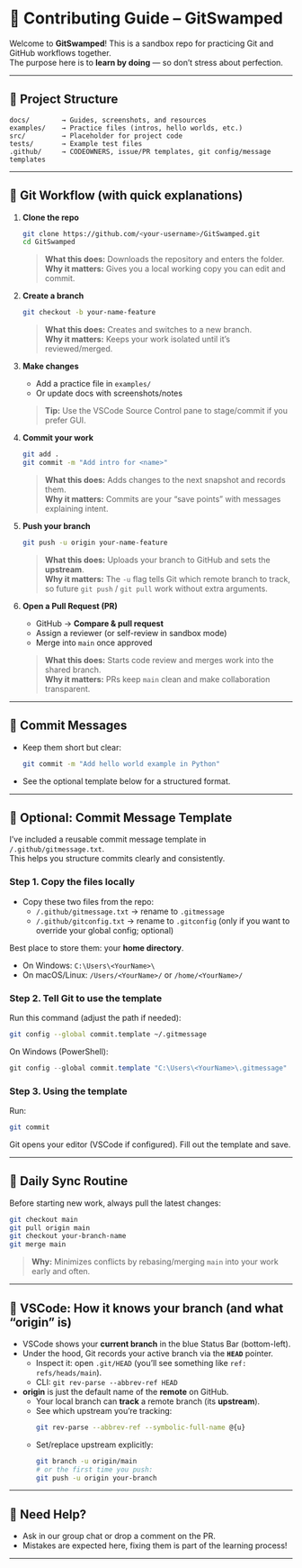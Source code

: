 # 👥 Contributing Guide – GitSwamped  

Welcome to **GitSwamped**! This is a sandbox repo for practicing Git and GitHub workflows together.  
The purpose here is to **learn by doing** — so don’t stress about perfection.  

---

## 📂 Project Structure

```
docs/        → Guides, screenshots, and resources  
examples/    → Practice files (intros, hello worlds, etc.)  
src/         → Placeholder for project code  
tests/       → Example test files  
.github/     → CODEOWNERS, issue/PR templates, git config/message templates  
```

---

## 🔧 Git Workflow (with quick explanations)

1) **Clone the repo**
   ```bash
   git clone https://github.com/<your-username>/GitSwamped.git
   cd GitSwamped
   ```
   > **What this does:** Downloads the repository and enters the folder.  
   > **Why it matters:** Gives you a local working copy you can edit and commit.

2) **Create a branch**
   ```bash
   git checkout -b your-name-feature
   ```
   > **What this does:** Creates and switches to a new branch.  
   > **Why it matters:** Keeps your work isolated until it’s reviewed/merged.

3) **Make changes**
   - Add a practice file in `examples/`  
   - Or update docs with screenshots/notes  
   > **Tip:** Use the VSCode Source Control pane to stage/commit if you prefer GUI.

4) **Commit your work**
   ```bash
   git add .
   git commit -m "Add intro for <name>"
   ```
   > **What this does:** Adds changes to the next snapshot and records them.  
   > **Why it matters:** Commits are your “save points” with messages explaining intent.

5) **Push your branch**
   ```bash
   git push -u origin your-name-feature
   ```
   > **What this does:** Uploads your branch to GitHub and sets the **upstream**.  
   > **Why it matters:** The `-u` flag tells Git which remote branch to track, so future `git push` / `git pull` work without extra arguments.

6) **Open a Pull Request (PR)**  
   - GitHub → **Compare & pull request**  
   - Assign a reviewer (or self-review in sandbox mode)  
   - Merge into `main` once approved  
   > **What this does:** Starts code review and merges work into the shared branch.  
   > **Why it matters:** PRs keep `main` clean and make collaboration transparent.

---

## 🧠 Commit Messages

- Keep them short but clear:
  ```bash
  git commit -m "Add hello world example in Python"
  ```
- See the optional template below for a structured format.

---

## 📝 Optional: Commit Message Template  

I’ve included a reusable commit message template in `/.github/gitmessage.txt`.  
This helps you structure commits clearly and consistently.  

### Step 1. Copy the files locally  
- Copy these two files from the repo:  
  - `/.github/gitmessage.txt` → rename to `.gitmessage`  
  - `/.github/gitconfig.txt` → rename to `.gitconfig` (only if you want to override your global config; optional)  

Best place to store them: your **home directory**.  
- On Windows: `C:\Users\<YourName>\`  
- On macOS/Linux: `/Users/<YourName>/` or `/home/<YourName>/`  

### Step 2. Tell Git to use the template  
Run this command (adjust the path if needed):  

```bash
git config --global commit.template ~/.gitmessage
```
On Windows (PowerShell):  
```powershell
git config --global commit.template "C:\Users\<YourName>\.gitmessage"
```

### Step 3. Using the template  
Run:
```bash
git commit
```
Git opens your editor (VSCode if configured). Fill out the template and save.

---

## 🔁 Daily Sync Routine

Before starting new work, always pull the latest changes:

```bash
git checkout main
git pull origin main
git checkout your-branch-name
git merge main
```
> **Why:** Minimizes conflicts by rebasing/merging `main` into your work early and often.

---

## 🧭 VSCode: How it knows your branch (and what “origin” is)

- VSCode shows your **current branch** in the blue Status Bar (bottom-left).  
- Under the hood, Git records your active branch via the **`HEAD`** pointer.  
  - Inspect it: open `.git/HEAD` (you’ll see something like `ref: refs/heads/main`).  
  - CLI: `git rev-parse --abbrev-ref HEAD`
- **origin** is just the default name of the **remote** on GitHub.  
  - Your local branch can **track** a remote branch (its **upstream**).  
  - See which upstream you’re tracking:  
    ```bash
    git rev-parse --abbrev-ref --symbolic-full-name @{u}
    ```
  - Set/replace upstream explicitly:  
    ```bash
    git branch -u origin/main
    # or the first time you push:
    git push -u origin your-branch
    ```

---

## 💬 Need Help?

- Ask in our group chat or drop a comment on the PR.  
- Mistakes are expected here, fixing them is part of the learning process!  

---
